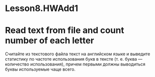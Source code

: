 # Lesson8.HWAdd1
# Read text from file and count number of each letter
Считайте  из  текстового  файла  текст  на  английском  языке  и  выведите  статистику  по  частоте 
использования  букв  в  тексте  (т.  е.  буква  —  количество  использования),  причем  первыми  должны 
выводиться буквы используемые чаще всего.
